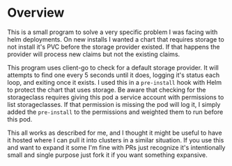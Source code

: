 # Overview

This is a small program to solve a very specific problem I was facing with helm deployments. On new installs I wanted a chart that requires storage to not install it's PVC before the storage provider existed. If that happens the provider will process new claims but not the existing claims.

This program uses client-go to check for a default storage provider. It will attempts to find one every 5 seconds until it does, logging it's status each loop, and exiting once it exists. I used this in a `pre-install` hook with Helm to protect the chart that uses storage. Be aware that checking for the storageclass requires giving this pod a service account with permissions to list storageclasses. If that permission is missing the pod will log it, I simply added the `pre-install` to the permissions and weighted them to run before this pod.

This all works as described for me, and I thought it might be useful to have it hosted where I can pull it into clusters in a similar situation. If you use this and want to expand it some I'm fine with PRs just recognize it's intentionally small and single purpose just fork it if you want something expansive.
